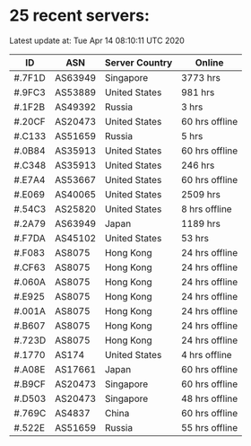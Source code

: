 # 25 recent servers:

Latest update at: Tue Apr 14 08:10:11 UTC 2020

| ID | ASN | Server Country | Online |
| -- | --- | -------------- | ------ |
| #.7F1D | AS63949 | Singapore | 3773 hrs |
| #.9FC3 | AS53889 | United States | 981 hrs |
| #.1F2B | AS49392 | Russia | 3 hrs |
| #.20CF | AS20473 | United States | 60 hrs offline |
| #.C133 | AS51659 | Russia | 5 hrs |
| #.0B84 | AS35913 | United States | 60 hrs offline |
| #.C348 | AS35913 | United States | 246 hrs |
| #.E7A4 | AS53667 | United States | 60 hrs offline |
| #.E069 | AS40065 | United States | 2509 hrs |
| #.54C3 | AS25820 | United States | 8 hrs offline |
| #.2A79 | AS63949 | Japan | 1189 hrs |
| #.F7DA | AS45102 | United States | 53 hrs |
| #.F083 | AS8075 | Hong Kong | 24 hrs offline |
| #.CF63 | AS8075 | Hong Kong | 24 hrs offline |
| #.060A | AS8075 | Hong Kong | 24 hrs offline |
| #.E925 | AS8075 | Hong Kong | 24 hrs offline |
| #.001A | AS8075 | Hong Kong | 24 hrs offline |
| #.B607 | AS8075 | Hong Kong | 24 hrs offline |
| #.723D | AS8075 | Hong Kong | 24 hrs offline |
| #.1770 | AS174 | United States | 4 hrs offline |
| #.A08E | AS17661 | Japan | 60 hrs offline |
| #.B9CF | AS20473 | Singapore | 60 hrs offline |
| #.D503 | AS20473 | Singapore | 48 hrs offline |
| #.769C | AS4837 | China | 60 hrs offline |
| #.522E | AS51659 | Russia | 55 hrs offline |

